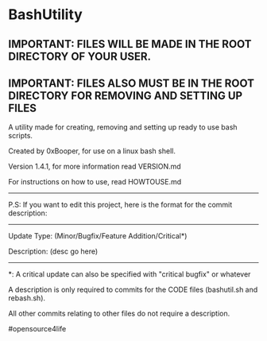 # BashUtility

## IMPORTANT: FILES WILL BE MADE IN THE ROOT DIRECTORY OF YOUR USER.
## IMPORTANT: FILES ALSO MUST BE IN THE ROOT DIRECTORY FOR REMOVING AND SETTING UP FILES

A utility made for creating, removing and setting up ready to use bash scripts.

Created by 0xBooper, for use on a linux bash shell.

Version 1.4.1, for more information read VERSION.md

For instructions on how to use, read HOWTOUSE.md

-------------

P.S: If you want to edit this project, here is the format for the commit description:

-------------

Update Type: (Minor/Bugfix/Feature Addition/Critical*)

Description: (desc go here)

--------------
*: A critical update can also be specified with "critical bugfix" or whatever

A description is only required to commits for the CODE files (bashutil.sh and rebash.sh).

All other commits relating to other files do not require a description.



#opensource4life
